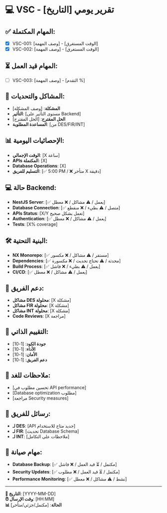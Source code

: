 # 💻 VSC - تقرير يومي [التاريخ]

## ✅ المهام المكتملة:
- [x] VSC-001: [وصف المهمة] - [الوقت المستغرق]
- [x] VSC-002: [وصف المهمة] - [الوقت المستغرق]

## ⏳ المهام قيد العمل:
- [ ] VSC-003: [وصف المهمة] - [التقدم %]

## 🚨 المشاكل والتحديات:
- **المشكلة**: [وصف المشكلة]
- **التأثير**: [مستوى التأثير على Backend]
- **الحل المقترح**: [الحل المقترح]
- **المساعدة المطلوبة**: [من DES/FIR/INT]

## 📊 الإحصائيات اليومية:
- **الوقت الإجمالي**: [X ساعة]
- **APIs المكتملة**: [X]
- **Database Operations**: [X]
- **التسليم للفريق**: [✅ 5:00 PM / ❌ متأخر X دقيقة]

## 💻 حالة Backend:
- **NestJS Server**: [✅ يعمل / ⚠️ مشاكل / ❌ معطل]
- **Database Connection**: [✅ متصل / ⚠️ بطيء / ❌ منقطع]
- **APIs Status**: [X/Y تعمل بشكل صحيح]
- **Authentication**: [✅ يعمل / ⚠️ مشاكل / ❌ معطل]
- **Tests**: [X% coverage]

## 🛠️ البنية التحتية:
- **NX Monorepo**: [✅ مستقر / ⚠️ مشاكل / ❌ مكسور]
- **Dependencies**: [✅ محدثة / ⚠️ تحتاج تحديث / ❌ مكسورة]
- **Build Process**: [✅ يعمل / ⚠️ بطيء / ❌ فاشل]
- **CI/CD**: [✅ يعمل / ⚠️ مشاكل / ❌ معطل]

## 👥 دعم الفريق:
- **مشاكل DES محلولة**: [X مشكلة]
- **مشاكل FIR محلولة**: [X مشكلة]
- **مشاكل INT محلولة**: [X مشكلة]
- **Code Reviews**: [X مراجعة]

## 🎯 التقييم الذاتي:
- **جودة الكود**: [1-10]
- **الأداء**: [1-10]
- **الأمان**: [1-10]
- **دعم الفريق**: [1-10]

## 📝 ملاحظات للغد:
- [تحسين مطلوب في API performance]
- [Database optimization مطلوب]
- [مراجعة Security measures]

## 🤝 رسائل للفريق:
- **لـ DES**: [API جديد متاح للاستخدام]
- **لـ FIR**: [تحديث Database Schema]
- **لـ INT**: [ملاحظات على التكامل]

## 🔧 مهام صيانة:
- **Database Backup**: [✅ مكتمل / ⏳ قيد العمل / ❌ فاشل]
- **Security Updates**: [✅ مكتمل / ⏳ قيد العمل / ❌ مطلوب]
- **Performance Monitoring**: [✅ نشط / ⚠️ مشاكل / ❌ معطل]

---
**📅 التاريخ**: [YYYY-MM-DD]  
**⏰ وقت الإرسال**: [HH:MM]  
**📊 الحالة**: [مكتمل/جزئي/متأخر]